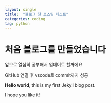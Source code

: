 ```yaml
---
layout: single
title:  "블로그 첫 포스팅 테스트"
categories: coding
tag: python
---
```


# 처음 블로그를 만들었습니다
앞으로 열심히 공부해서 업데이트 할꺼에요

GitHub 연결 후 vscode로 commit까지 성공

**Hello world**, this is my first Jekyll blog post.

I hope you like it!
